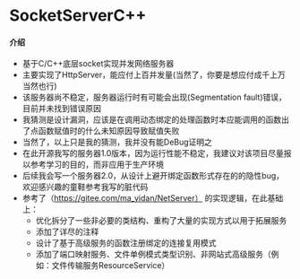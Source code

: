 # SocketServerC++

#### 介绍
- 基于C/C++底层socket实现并发网络服务器
- 主要实现了HttpServer，能应付上百并发量(当然了，你要是想应付成千上万当然也行)
- 该服务器尚不稳定，服务器运行时有可能会出现(Segmentation fault)错误，目前并未找到错误原因
- 我猜测是设计漏洞，应该是在调用动态绑定的处理函数时本应能调用的函数出了点函数赋值时的什么未知原因导致赋值失败
- 当然了，以上只是我的猜测，我并没有能DeBug证明之
- 在此开源我写的服务器1.0版本，因为运行性能不稳定，我建议对该项目尽量报以参考学习的目的，而非应用于生产环境
- 后续我会写一个服务器2.0，从设计上避开绑定函数形式存在的的隐性bug，欢迎感兴趣的童鞋参考我写的脏代码
- 参考了（https://gitee.com/ma_yidan/NetServer） 的实现逻辑，在此基础上：
    + 优化拆分了一些非必要的类结构、重构了大量的实现方式以用于拓展服务
    + 添加了详尽的注释
    + 设计了基于高级服务的函数注册绑定的连接复用模式
    + 添加了端口映射服务、文件单例模式类型识别、非网站式高级服务（例如：文件传输服务ResourceService）
